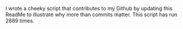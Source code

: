 I wrote a cheeky script that contributes to my Github by updating this ReadMe to illustrate why more than commits matter. This script has run 2889 times.